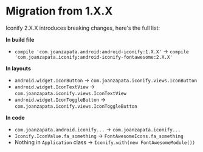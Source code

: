 # Migration from 1.X.X

Iconify 2.X.X introduces breaking changes, here's the full list:

**In build file**

- `compile 'com.joanzapata.android:android-iconify:1.X.X'` -> `compile 'com.joanzapata.iconify:android-iconify-fontawesome:2.X.X'`

**In layouts**

- `android.widget.IconButton` -> `com.joanzapata.iconify.views.IconButton`
- `android.widget.IconTextView` -> `com.joanzapata.iconify.views.IconTextView`
- `android.widget.IconToggleButton` -> `com.joanzapata.iconify.views.IconToggleButton`

**In code**

- `com.joanzapata.android.iconify...` -> `com.joanzapata.iconify...`
- `Iconify.IconValue.fa_something` -> `FontAwesomeIcons.fa_something`
- Nothing in `Application` class -> `Iconify.with(new FontAwesomeModule())`
